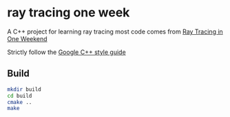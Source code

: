 # ray tracing one week

A C++ project for learning ray tracing
most code comes from [Ray Tracing in One Weekend](https://raytracing.github.io/books/RayTracingInOneWeekend.html)

Strictly follow the [Google C++ style guide](https://google.github.io/styleguide/cppguide.html)



## Build

```bash
mkdir build
cd build
cmake ..
make
```